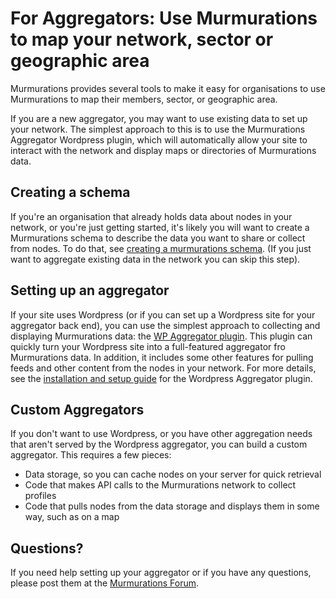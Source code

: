 # For Aggregators: Use Murmurations to map your network, sector or geographic area

Murmurations provides several tools to make it easy for organisations to use Murmurations to map their members, sector, or geographic area.

If you are a new aggregator, you may want to use existing data to set up your network. The simplest approach to this is to use the Murmurations Aggregator Wordpress plugin, which will automatically allow your site to interact with the network and display maps or directories of Murmurations data.

## Creating a schema

If you're an organisation that already holds data about nodes in your network, or you're just getting started, it's likely you will want to create a Murmurations schema to describe the data you want to share or collect from nodes. To do that, see [creating a murmurations schema](create_a_schema.html). (If you just want to aggregate existing data in the network you can skip this step).

## Setting up an aggregator

If your site uses Wordpress (or if you can set up a Wordpress site for your aggregator back end), you can use the simplest approach to collecting and displaying Murmurations data: the [WP Aggregator plugin](). This plugin can quickly turn your Wordpress site into a full-featured aggregator fro Murmurations data. In addition, it includes some other features for pulling feeds and other content from the nodes in your network. For more details, see the [installation and setup guide]() for the Wordpress Aggregator plugin.

## Custom Aggregators

If you don't want to use Wordpress, or you have other aggregation needs that aren't served by the Wordpress aggregator, you can build a custom aggregator. This requires a few pieces:
 - Data storage, so you can cache nodes on your server for quick retrieval
 - Code that makes API calls to the Murmurations network to collect profiles
 - Code that pulls nodes from the data storage and displays them in some way, such as on a map



## Questions?

If you need help setting up your aggregator or if you have any questions, please post them at the [Murmurations Forum](https://murmurations.flarum.cloud).
